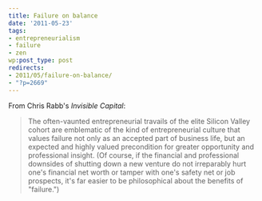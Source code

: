```yaml
---
title: Failure on balance
date: '2011-05-23'
tags:
- entrepreneurialism
- failure
- zen
wp:post_type: post
redirects:
- 2011/05/failure-on-balance/
- "?p=2669"
---
```


From Chris Rabb's _Invisible Capital_:

>

> The often-vaunted entrepreneurial travails of the elite Silicon Valley cohort are emblematic of the kind of entrepreneurial culture that values failure not only as an accepted part of business life, but an expected and highly valued precondition for greater opportunity and professional insight. (Of course, if the financial and professional downsides of shutting down a new venture do not irreparably hurt one's financial net worth or tamper with one's safety net or job prospects, it's far easier to be philosophical about the benefits of "failure.")

>
